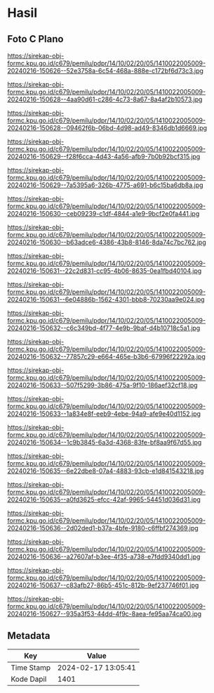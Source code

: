 # Hasil

## Foto C Plano

https://sirekap-obj-formc.kpu.go.id/c679/pemilu/pdpr/14/10/02/20/05/1410022005009-20240216-150626--52e3758a-6c54-468a-888e-c172bf6d73c3.jpg

https://sirekap-obj-formc.kpu.go.id/c679/pemilu/pdpr/14/10/02/20/05/1410022005009-20240216-150628--4aa90d61-c286-4c73-8a67-8a4af2b10573.jpg

https://sirekap-obj-formc.kpu.go.id/c679/pemilu/pdpr/14/10/02/20/05/1410022005009-20240216-150628--09462f6b-06bd-4d98-ad49-8346db1d6669.jpg

https://sirekap-obj-formc.kpu.go.id/c679/pemilu/pdpr/14/10/02/20/05/1410022005009-20240216-150629--f28f6cca-4d43-4a56-afb9-7b0b92bcf315.jpg

https://sirekap-obj-formc.kpu.go.id/c679/pemilu/pdpr/14/10/02/20/05/1410022005009-20240216-150629--7a5395a6-326b-4775-a691-b6c15ba6db8a.jpg

https://sirekap-obj-formc.kpu.go.id/c679/pemilu/pdpr/14/10/02/20/05/1410022005009-20240216-150630--ceb09239-c1df-4844-a1e9-9bcf2e0fa441.jpg

https://sirekap-obj-formc.kpu.go.id/c679/pemilu/pdpr/14/10/02/20/05/1410022005009-20240216-150630--b63adce6-4386-43b8-8146-8da74c7bc762.jpg

https://sirekap-obj-formc.kpu.go.id/c679/pemilu/pdpr/14/10/02/20/05/1410022005009-20240216-150631--22c2d831-cc95-4b06-8635-0ea1fbd40104.jpg

https://sirekap-obj-formc.kpu.go.id/c679/pemilu/pdpr/14/10/02/20/05/1410022005009-20240216-150631--6e04886b-1562-4301-bbb8-70230aa9e024.jpg

https://sirekap-obj-formc.kpu.go.id/c679/pemilu/pdpr/14/10/02/20/05/1410022005009-20240216-150632--c6c349bd-4f77-4e9b-9baf-d4b10718c5a1.jpg

https://sirekap-obj-formc.kpu.go.id/c679/pemilu/pdpr/14/10/02/20/05/1410022005009-20240216-150632--77857c29-e664-465e-b3b6-67996f22292a.jpg

https://sirekap-obj-formc.kpu.go.id/c679/pemilu/pdpr/14/10/02/20/05/1410022005009-20240216-150633--507f5299-3b86-475a-9f10-186aef32cf18.jpg

https://sirekap-obj-formc.kpu.go.id/c679/pemilu/pdpr/14/10/02/20/05/1410022005009-20240216-150633--1a834e8f-eeb9-4ebe-94a9-afe9e40d1152.jpg

https://sirekap-obj-formc.kpu.go.id/c679/pemilu/pdpr/14/10/02/20/05/1410022005009-20240216-150634--1c9b3845-6a3d-4368-83fe-bf8aa9f67d55.jpg

https://sirekap-obj-formc.kpu.go.id/c679/pemilu/pdpr/14/10/02/20/05/1410022005009-20240216-150635--6e22dbe8-07a4-4883-93cb-e1d841543218.jpg

https://sirekap-obj-formc.kpu.go.id/c679/pemilu/pdpr/14/10/02/20/05/1410022005009-20240216-150635--a0fd3625-efcc-42af-9965-54451d036d31.jpg

https://sirekap-obj-formc.kpu.go.id/c679/pemilu/pdpr/14/10/02/20/05/1410022005009-20240216-150636--2d02ded1-b37a-4bfe-9180-c6ffbf274369.jpg

https://sirekap-obj-formc.kpu.go.id/c679/pemilu/pdpr/14/10/02/20/05/1410022005009-20240216-150636--a27607af-b3ee-4f35-a738-e7fdd9340dd1.jpg

https://sirekap-obj-formc.kpu.go.id/c679/pemilu/pdpr/14/10/02/20/05/1410022005009-20240216-150637--c83afb27-86b5-451c-812b-9ef237746f01.jpg

https://sirekap-obj-formc.kpu.go.id/c679/pemilu/pdpr/14/10/02/20/05/1410022005009-20240216-150627--935a3f53-44dd-4f9c-8aea-fe95aa74ca00.jpg


## Metadata

| Key        | Value               |
| ---------- | ------------------- |
| Time Stamp | 2024-02-17 13:05:41 |
| Kode Dapil | 1401                |



